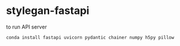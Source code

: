 # stylegan-fastapi

to run API server

`conda install fastapi uvicorn pydantic chainer numpy h5py pillow`
